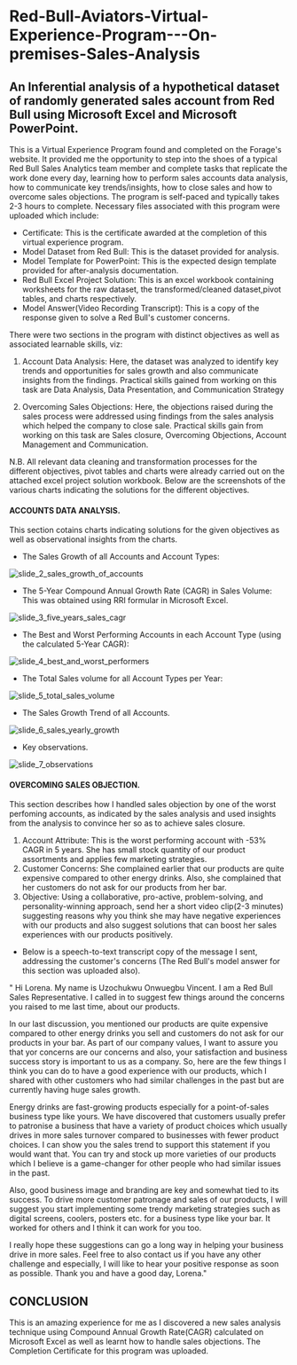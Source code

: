 # Red-Bull-Aviators-Virtual-Experience-Program---On-premises-Sales-Analysis


## An Inferential analysis of a hypothetical dataset of randomly generated sales account from Red Bull using Microsoft Excel and Microsoft PowerPoint.



This is a Virtual Experience Program found and completed on the Forage's website. It provided me the opportunity to step into the shoes of a typical Red Bull Sales Analytics team member and complete tasks that replicate the work done every day, learning how to perform sales accounts data analysis, how to communicate key trends/insights, how to close sales and how to overcome sales objections. The program is self-paced and typically takes 2-3 hours to complete. Necessary files associated with this program were uploaded which include:

- Certificate: This is the certificate awarded at the completion of this virtual experience program.
- Model Dataset from Red Bull: This is the dataset provided for analysis.
- Model Template for PowerPoint: This is the expected design template provided for after-analysis documentation.
- Red Bull Excel Project Solution: This is an excel workbook containing worksheets for the raw dataset, the transformed/cleaned dataset,pivot tables, and charts respectively.
- Model Answer(Video Recording Transcript): This is a copy of the response given to solve a Red Bull's customer concerns.


There were two sections in the program with distinct objectives as well as associated learnable skills, viz:

1. Account Data Analysis: Here, the dataset was analyzed to identify key trends and opportunities for sales growth and also communicate insights from the findings. Practical skills gained from working on this task are Data Analysis, Data Presentation, and Communication Strategy

2. Overcoming Sales Objections: Here, the objections raised during the sales process were addressed using findings from the sales analysis which helped the company to close sale. Practical skills gain from working on this task are Sales closure, Overcoming Objections, Account Management and Communication.


N.B. All relevant data cleaning and transformation processes for the different objectives, pivot tables and charts were already carried out on the attached excel project solution workbook. Below are the screenshots of the various charts indicating the solutions for the different objectives.




#### ACCOUNTS DATA ANALYSIS.

This section cotains charts indicating solutions for the given objectives as well as observational insights from the charts.

- The Sales Growth of all Accounts and Account Types:


![slide_2_sales_growth_of_accounts](https://user-images.githubusercontent.com/112668327/205483222-6806cd12-9ee3-4d0e-9dab-58315ba6bdb4.png)


- The 5-Year Compound Annual Growth Rate (CAGR) in Sales Volume: This was obtained using RRI formular in Microsoft Excel.


![slide_3_five_years_sales_cagr](https://user-images.githubusercontent.com/112668327/205483243-6ea46461-6628-48e7-bb9f-0c7a312216e9.png)


- The Best and Worst Performing Accounts in each Account Type (using the calculated 5-Year CAGR):


![slide_4_best_and_worst_performers](https://user-images.githubusercontent.com/112668327/205483261-051911cc-88d4-445a-8fa1-fbfe8f07c5c1.png)


- The Total Sales volume for all Account Types per Year:


![slide_5_total_sales_volume](https://user-images.githubusercontent.com/112668327/205483270-63099a4f-933f-429e-abaa-58659ecf845a.png)


- The Sales Growth Trend of all Accounts.


![slide_6_sales_yearly_growth](https://user-images.githubusercontent.com/112668327/205483278-ee5362eb-e2f8-4431-8d00-c3ce217884e1.png)


- Key observations.


![slide_7_observations](https://user-images.githubusercontent.com/112668327/205483309-e022af9d-4295-4ad0-b91a-5c6fd4d23656.png)




#### OVERCOMING SALES OBJECTION.

This section describes how I handled sales objection by one of the worst perfoming accounts, as indicated by the sales analysis and used insights from the analysis to convince her so as to achieve sales closure.

1. Account Attribute: This is the worst performing account with -53% CAGR in 5 years. She has small stock quantity of our product assortments and applies few marketing strategies.
2. Customer Concerns: She complained earlier that our products are quite expensive compared to other energy drinks. Also, she complained that her customers do not ask for our products from her bar.
3. Objective: Using a collaborative, pro-active, problem-solving, and personality-winning approach, send her a short video clip(2-3 minutes) suggesting reasons why you think she may have negative experiences with our products and also suggest solutions that can boost her sales experiences with our products positively.


- Below is a speech-to-text transcript copy of the message I sent, addressing the customer's concerns (The Red Bull's model answer for this section was uploaded also).


" Hi Lorena. My name is Uzochukwu Onwuegbu Vincent. I am a Red Bull Sales Representative. I called in to suggest few things around the concerns you raised to me last time, about our products.

In our last discussion, you mentioned our products are quite expensive compared to other energy drinks you sell and customers do not ask for our products in your bar. As part of our company values, I want to assure you that yor concerns are our concerns and also, your satisfaction and business success story is important to us as a company. So, here are the few things I think you can do to have a good experience with our products, which I shared with other customers who had similar challenges in the past but are currently having huge sales growth.

Energy drinks are fast-growing products especially for a point-of-sales business type like yours. We have discovered that customers usually prefer to patronise a business that have a variety of product choices which usually drives in more sales turnover compared to businesses with fewer product choices. I can show you the sales trend to support this statement if you would want that. You can try and stock up more varieties of our products which I believe is a game-changer for other people who had similar issues in the past.

Also, good business image and branding are key and somewhat tied to its success. To drive more customer patronage and sales of our products, I will suggest you start implementing some trendy marketing strategies such as digital screens, coolers, posters etc. for a business type like your bar. It worked for others and I think it can work for you too.

I really hope these suggestions can go a long way in helping your business drive in more sales. Feel free to also contact us if you have any other challenge and especially, I will like to hear your positive response as soon as possible. Thank you and have a good day, Lorena."




## CONCLUSION

This is an amazing experience for me as I discovered a new sales analysis technique using Compound Annual Growth Rate(CAGR) calculated on Microsoft Excel as well as learnt how to handle sales objections. The Completion Certificate for this program was uploaded.
